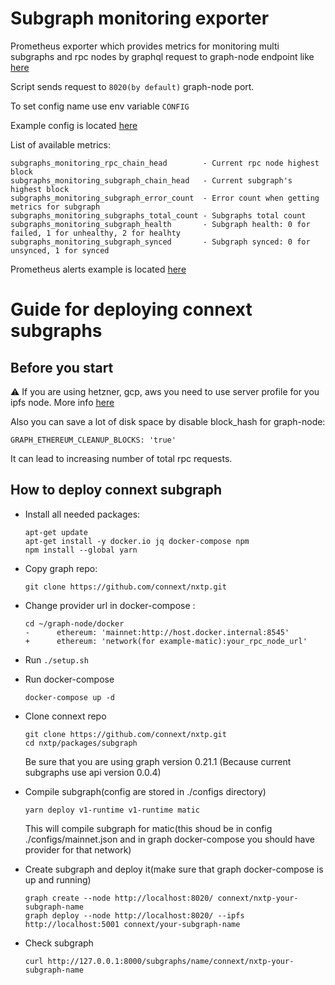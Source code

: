 # Subgraph monitoring exporter

Prometheus exporter which provides metrics for monitoring multi subgraphs and rpc nodes by graphql request to graph-node endpoint like [here](https://thegraph.com/docs/hostedservice/deploy-subgraph-hosted#checking-subgraph-health)

Script sends request to `8020(by default)` graph-node port.

To set config name use env variable `CONFIG`

Example config is located [here](pkg/config.yml)

List of available metrics:

```
subgraphs_monitoring_rpc_chain_head        - Current rpc node highest block
subgraphs_monitoring_subgraph_chain_head   - Current subgraph's highest block
subgraphs_monitoring_subgraph_error_count  - Error count when getting metrics for subgraph
subgraphs_monitoring_subgraphs_total_count - Subgraphs total count
subgraphs_monitoring_subgraph_health       - Subgraph health: 0 for failed, 1 for unhealthy, 2 for healhty
subgraphs_monitoring_subgraph_synced       - Subgraph synced: 0 for unsynced, 1 for synced
```

Prometheus alerts example is located [here](./alerts-example.yml)


# Guide for deploying connext subgraphs

## Before you start 
:warning: If you are using hetzner, gcp, aws you need to use server profile for you ipfs node. More info [here](https://github.com/ipfs/go-ipfs/issues/4343)

Also you can save a lot of disk space by disable block_hash for graph-node:

```
GRAPH_ETHEREUM_CLEANUP_BLOCKS: 'true'
```

It can lead to increasing number of total rpc requests.

## How to deploy connext subgraph

- Install all needed packages:
  ```
  apt-get update
  apt-get install -y docker.io jq docker-compose npm
  npm install --global yarn
  ```

- Copy graph repo:

  ```
  git clone https://github.com/connext/nxtp.git
  ```

- Change provider url in docker-compose :

  ```
  cd ~/graph-node/docker
  -      ethereum: 'mainnet:http://host.docker.internal:8545'
  +      ethereum: 'network(for example-matic):your_rpc_node_url'
  ```

- Run `./setup.sh`
- Run docker-compose

  ```
  docker-compose up -d
  ```

- Clone connext repo

  ```
  git clone https://github.com/connext/nxtp.git
  cd nxtp/packages/subgraph
  ```

  Be sure that you are using graph version 0.21.1 (Because current subgraphs use api version 0.0.4)

- Compile subgraph(config are stored in ./configs directory)

  ```
  yarn deploy v1-runtime v1-runtime matic
  ```

  This will compile subgraph for matic(this shoud be in config ./configs/mainnet.json and in graph docker-compose you should have provider for that network)

- Create subgraph and deploy it(make sure that graph docker-compose is up and running)

  ```
  graph create --node http://localhost:8020/ connext/nxtp-your-subgraph-name
  graph deploy --node http://localhost:8020/ --ipfs http://localhost:5001 connext/your-subgraph-name
  ```

- Check subgraph

  ```
  curl http://127.0.0.1:8000/subgraphs/name/connext/nxtp-your-subgraph-name
  ```
